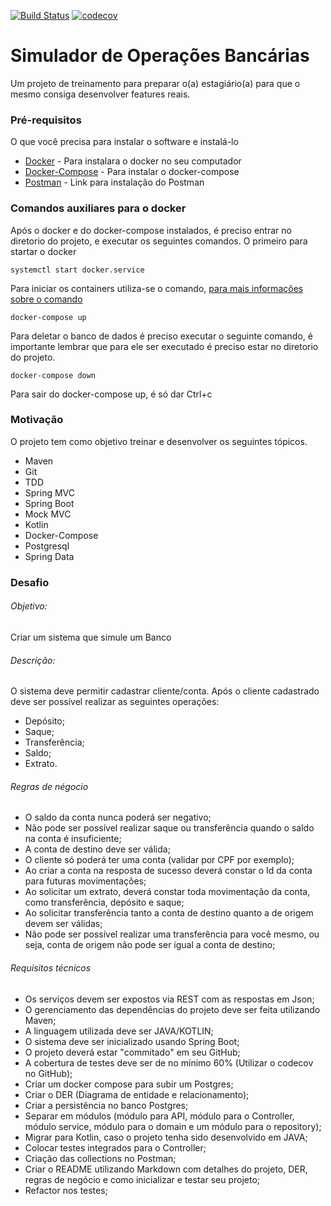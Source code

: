 [![Build Status](https://travis-ci.org/thaynarasilvapinto/SimuladorBanco.svg?branch=master)](https://travis-ci.org/thaynarasilvapinto/SimuladorBanco)
[![codecov](https://codecov.io/gh/thaynarasilvapinto/SimuladorBanco/branch/master/graph/badge.svg)](https://codecov.io/gh/thaynarasilvapinto/SimuladorBanco)

# Simulador de Operações Bancárias 
Um projeto de treinamento para preparar o(a) estagiário(a) para que o mesmo consiga desenvolver features reais. 

### Pré-requisitos
O que você precisa para instalar o software e instalá-lo

* [Docker](https://docs.docker.com/install/#backporting) - Para instalara o docker no seu computador
* [Docker-Compose](https://docs.docker.com/compose/install/#uninstallation) - Para instalar o docker-compose
* [Postman](https://chrome.google.com/webstore/detail/postman/fhbjgbiflinjbdggehcddcbncdddomop?hl=pt-BR) - Link para instalação do Postman

### Comandos auxiliares para o docker
Após o docker e do docker-compose instalados, é preciso entrar no diretorio do projeto, e executar os seguintes comandos.
O primeiro para startar o docker
```
systemctl start docker.service
```
Para iniciar os containers utiliza-se o comando,  [para mais informações sobre o comando](https://docs.docker.com/compose/reference/up/) 
```
docker-compose up
```
Para deletar o banco de dados é preciso executar o seguinte comando, é importante lembrar que para ele ser executado é preciso estar no diretorio do projeto.
```
docker-compose down
```
Para sair do docker-compose up, é só dar Ctrl+c

### Motivação
O projeto tem como objetivo treinar e desenvolver os seguintes tópicos.

* Maven 
* Git
* TDD
* Spring MVC
* Spring Boot 
* Mock MVC
* Kotlin
* Docker-Compose
* Postgresql
* Spring Data

### Desafio
###### Objetivo:
Criar um sistema que simule um Banco 
###### Descrição:
O sistema deve permitir cadastrar cliente/conta. Após o cliente cadastrado
deve ser possível realizar as seguintes operações:
* Depósito;
* Saque;
* Transferência;
* Saldo;
* Extrato.
###### Regras de négocio
* O saldo da conta nunca poderá ser negativo;
* Não pode ser possível realizar saque ou transferência quando o saldo na conta é
insuficiente;
* A conta de destino deve ser válida;
* O cliente só poderá ter uma conta (validar por CPF por exemplo);
* Ao criar a conta na resposta de sucesso deverá constar o Id da conta para futuras
movimentações;
* Ao solicitar um extrato, deverá constar toda movimentação da conta, como
transferência, depósito e saque;
* Ao solicitar transferência tanto a conta de destino quanto a de origem devem ser
válidas;
* Não pode ser possível realizar uma transferência para você mesmo, ou seja, conta
de origem não pode ser igual a conta de destino;
###### Requisitos técnicos
* Os serviços devem ser expostos via REST com as respostas em Json;
* O gerenciamento das dependências do projeto deve ser feita utilizando Maven;
* A linguagem utilizada deve ser JAVA/KOTLIN;
* O sistema deve ser inicializado usando Spring Boot;
* O projeto deverá estar "commitado" em seu GitHub;
* A cobertura de testes deve ser de no mínimo 60% (Utilizar o codecov no GitHub);
* Criar um docker compose para subir um Postgres;
* Criar o DER (Diagrama de entidade e relacionamento);
* Criar a persistência no banco Postgres;
* Separar em módulos (módulo para API, módulo para o Controller, módulo service,
módulo para o domain e um módulo para o repository);
* Migrar para Kotlin, caso o projeto tenha sido desenvolvido em JAVA;
* Colocar testes integrados para o Controller;
* Criação das collections no Postman;
* Criar o README utilizando Markdown com detalhes do projeto, DER, regras de
negócio e como inicializar e testar seu projeto;
* Refactor nos testes;